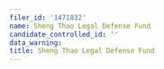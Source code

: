 ```yaml
---
filer_id: '1471832'
name: Sheng Thao Legal Defense Fund
candidate_controlled_id: ''
data_warning: 
title: Sheng Thao Legal Defense Fund
---
```

